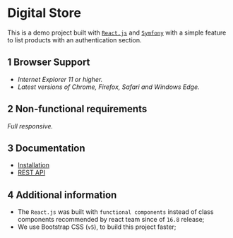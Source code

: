 # Digital Store
This is a demo project built with [`React.js`](https://reactjs.org/) and [`Symfony`](https://symfony.com/) with a simple feature to list products with an authentication section.

## 1 Browser Support

- *Internet Explorer 11 or higher.*
- *Latest versions of Chrome, Firefox, Safari and Windows Edge.*

## 2 Non-functional requirements

*Full responsive.*

## 3 Documentation

- [Installation](documentation/installation.md)
- [REST API](documentation/rest.md)

## 4 Additional information

- The `React.js` was built with `functional components` instead of class components recommended by react team since of `16.8` release;
- We use Bootstrap CSS (`v5`), to build this project faster; 